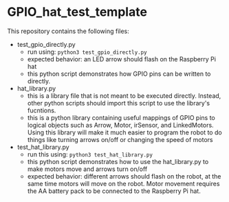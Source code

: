 # GPIO_hat_test_template
This repository contains the following files:
* test_gpio_directly.py
  * run using: `python3 test_gpio_directly.py`
  * expected behavior: an LED arrow should flash on the Raspberry Pi hat
  * this python script demonstrates how GPIO pins can be written to directly.
* hat_library.py
  * this is a library file that is not meant to be executed directly. Instead, other python scripts should import this script to use the library's fucntions.
  * this is a python library containing useful mappings of GPIO pins to logical objects such as Arrow, Motor, irSensor, and LinkedMotors. Using this library will make it much easier to program the robot to do things like turning arrows on/off or changing the speed of motors
* test_hat_library.py
  * run this using: `python3 test_hat_library.py`
  * this python script demonstrates how to use the hat_library.py to make motors move and arrows turn on/off
  * expected behavior: different arrows should flash on the robot, at the same time motors will move on the robot. Motor movement requires the AA battery pack to be connected to the Raspberry Pi hat.
